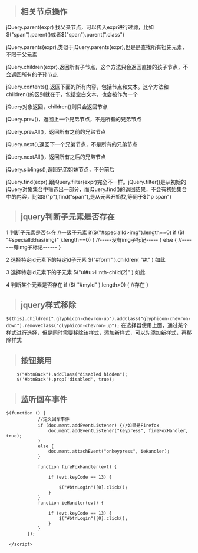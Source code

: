 > ## 相关节点操作
jQuery.parent(expr) 找父亲节点，可以传入expr进行过滤，比如$("span").parent()或者$("span").parent(".class")

jQuery.parents(expr),类似于jQuery.parents(expr),但是是查找所有祖先元素，不限于父元素

jQuery.children(expr).返回所有子节点，这个方法只会返回直接的孩子节点，不会返回所有的子孙节点

jQuery.contents(),返回下面的所有内容，包括节点和文本。这个方法和children()的区别就在于，包括空白文本，也会被作为一个

jQuery对象返回，children()则只会返回节点

jQuery.prev()，返回上一个兄弟节点，不是所有的兄弟节点

jQuery.prevAll()，返回所有之前的兄弟节点

jQuery.next(),返回下一个兄弟节点，不是所有的兄弟节点

jQuery.nextAll()，返回所有之后的兄弟节点

jQuery.siblings(),返回兄弟姐妹节点，不分前后

jQuery.find(expr),跟jQuery.filter(expr)完全不一样。jQuery.filter()是从初始的jQuery对象集合中筛选出一部分，而jQuery.find()的返回结果，不会有初始集合中的内容，比如$("p"),find("span"),是从元素开始找,等同于$("p span")

> ## jquery判断子元素是否存在

1 判断子元素是否存在
//一级子元素 if($("#specialId>img").length==0)
if ($( "#specialId:has(img)" ).length==0)
{
//-----没有img子标记-----
}
else
{
//-------有img子标记------
}

2 选择特定id元素下的特定id子元素
$("#form" ).children( "#t" ) 如此

3 选择特定id元素下的子元素
$("ul#u>li:nth-child(2)" ) 如此

4 判断某个元素是否存在
if ($( "#myId" ).length>0)
{
//存在
}
> ## jquery样式移除

`$(this).children(".glyphicon-chevron-up").addClass("glyphicon-chevron-down").removeClass("glyphicon-chevron-up");` 在选择器使用上面，通过某个样式进行选择，但是同时需要移除该样式，添加新样式，可以先添加新样式，再移除样式
> ## 按钮禁用
```
    $("#btnBack").addClass("disabled hidden");
    $('#btnBack').prop('disabled', true);
```
> ## 监听回车事件
```
$(function () {  
            //定义回车事件  
            if (document.addEventListener) {//如果是Firefox  
                document.addEventListener("keypress", fireFoxHandler, true);  
            }  
            else {  
                document.attachEvent("onkeypress", ieHandler);  
            }  

            function fireFoxHandler(evt) {  

                if (evt.keyCode == 13) {  

                    $("#btnLogin")[0].click();  
                }  
            }  
            function ieHandler(evt) {  

                if (evt.keyCode == 13) {  
                    $("#btnLogin")[0].click();  
                }  
            }  
        });  

 </script>
```

